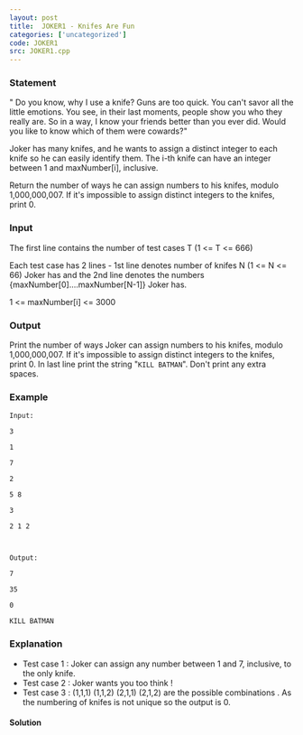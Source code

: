 ```yaml
---
layout: post
title:  JOKER1 - Knifes Are Fun
categories: ['uncategorized']
code: JOKER1
src: JOKER1.cpp
---
```


### **Statement**

" Do you know, why I use a knife? Guns are too quick. You can't savor
all the little emotions. You see, in their last moments, people show you who
they really are. So in a way, I know your friends better than you ever did.
Would you like to know which of them were cowards?"

Joker has many knifes, and he wants to assign a distinct integer to each knife
so he can easily identify them. The i-th knife can have an integer between 1
and maxNumber[i], inclusive.

Return the number of ways he can assign numbers to his knifes, modulo
1,000,000,007. If it's impossible to assign distinct integers to the knifes,
print 0.

### Input

The first line contains the number of test cases T (1 <= T <= 666)

Each test case has 2 lines - 1st line denotes number of knifes N (1 <= N <=
66) Joker has and the 2nd line denotes the numbers
{maxNumber[0]....maxNumber[N-1]} Joker has.

1 <= maxNumber[i] <= 3000

### Output

Print the number of ways Joker can assign numbers to his knifes, modulo
1,000,000,007. If it's impossible to assign distinct integers to the knifes,
print 0. In last line print the string "`KILL BATMAN`". Don't print any extra
spaces.

### Example

    
    
    Input:
    3
    1
    7
    2
    5 8
    3
    2 1 2
    
    Output:
    7
    35
    0
    KILL BATMAN

### Explanation

  * Test case 1 : Joker can assign any number between 1 and 7, inclusive, to the only knife.
  * Test case 2 : Joker wants you too think !
  * Test case 3 : (1,1,1) (1,1,2) (2,1,1) (2,1,2) are the possible combinations . As the numbering of knifes is not unique so the output is 0.



#### **Solution**



